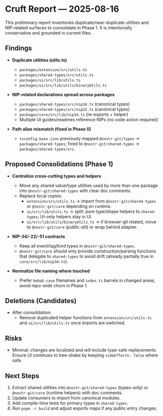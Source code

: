 # Cruft Report — 2025-08-16

This preliminary report inventories duplicate/near-duplicate utilities and NIP-related surfaces to consolidate in Phase 1. It is intentionally conservative and grounded in current files.

## Findings

- **Duplicate utilities (utils.ts)**
  - `packages/extension/src/utils.ts`
  - `packages/shared-types/src/utils.ts`
  - `packages/ui/src/lib/utils.ts`
  - `packages/ui/src/lib/utils/binaryUtils.ts`

- **NIP-related declarations spread across packages**
  - `packages/shared-types/src/nip34.ts` (canonical types)
  - `packages/shared-types/src/nip22.ts` (canonical types)
  - `packages/core/src/lib/nip34.ts` (re-exports + helper)
  - Multiple UI guides/readmes reference NIPs (no code action required)

- **Path alias mismatch (fixed in Phase 0)**
  - `tsconfig.base.json` previously mapped `@nostr-git/types` → `packages/shared-types`; fixed to `@nostr-git/shared-types` → `packages/shared-types/src`.

## Proposed Consolidations (Phase 1)

- **Centralize cross-cutting types and helpers**
  - Move any shared value/type utilities used by more than one package into `@nostr-git/shared-types` with clear doc comments.
  - Replace local copies:
    - `extension/src/utils.ts` → import from `@nostr-git/shared-types` or `@nostr-git/core` depending on runtime.
    - `ui/src/lib/utils.ts` → split: pure type/shape helpers to `shared-types`; UI-only helpers stay in UI.
    - `ui/src/lib/utils/binaryUtils.ts` → if browser-git related, move to `@nostr-git/core` (public util) or wrap behind adapter.

- **NIP-34/-22/-51 contracts**
  - Keep all event/tag/kind types in `@nostr-git/shared-types`.
  - `@nostr-git/core` should only provide construction/parsing functions that delegate to `shared-types` to avoid drift (already partially true in `core/src/lib/nip34.ts`).

- **Normalize file naming where touched**
  - Prefer `kebab-case` filenames and `index.ts` barrels in changed areas; avoid repo-wide churn in Phase 1.

## Deletions (Candidates)

- After consolidation:
  - Remove duplicated helper functions from `extension/src/utils.ts` and `ui/src/lib/utils.ts` once imports are switched.

## Risks

- Minimal: changes are localized and will include type-safe replacements. Ensure UI continues to tree-shake by keeping `sideEffects: false` where safe.

## Next Steps

1. Extract shared utilities into `@nostr-git/shared-types` (types-only) or `@nostr-git/core` (runtime helpers) with doc comments.
2. Update consumers to import from canonical modules.
3. Add compile-time tests for primary types in `shared-types`.
4. Run `pnpm -r build` and adjust exports maps if any public entry changes.
